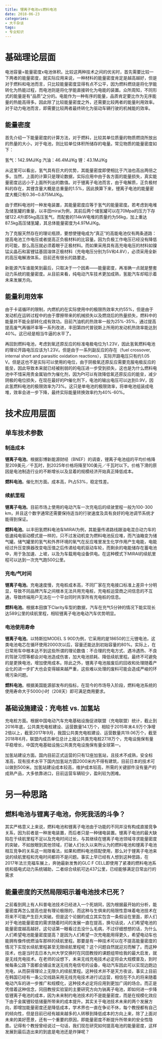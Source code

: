 ```yaml
---
title: 锂离子电池vs燃料电池
date: 2018-06-23
categories:
- 大千杂谈
tags:
- 专业知识
---
```


# 基础理论层面

电池容量=能量密度x电池体积。比较这两种技术之间的优劣时，首先需要比较一下两者的能量密度，就实际应用来说，一种材料的能量密度肯定是越高越好，但是对于燃料和电池而言，只比较能量密度显得有点不公平，因为燃料燃烧是将化学能转化为热能过程，而电池则是将化学能直接转化为电能的装置。众所周知，不同形式的能量是有“品质”之分的。电能作为一种有序的能量，品质肯定要比作为无序能量的热能高得多。因此除了比较能量密度之外，还需要比较两者的能量利用效率。对于动力电池而言，即需要比较两者最终转化为驱动车辆行驶的机械能的效率。

## 能量密度

首先介绍一下能量密度的计算方法，对于燃料，比较其单位质量的物质燃烧所放出的热量的大小，对于电池，则比较单位体积所储存的电量。常见物质的能量密度如下：

氢气：142.9MJ/Kg 汽油：46.4MJ/Kg 锂：43.1MJ/Kg

从这里可以看出，氢气具有巨大的优势，其能量密度即使相比于汽油也高出两倍之多。当然，上面的计算只是理论数据，实际应用中由于各方面的能量损失，真实能量密度远远小于上面所列出的数值。对于锂离子电池而言，由于电解质，正负极材料的存在，其锂含量大概是总重量的1.5%，因此换算下来，锂离子电池的能量密度大概只有0.36~0.875MJ/Kg。

由于燃料电池时一种发电装置，其能量密度应等于氢气的能量密度。若考虑到电堆及储氢罐的重量，以丰田mirai为例，其前后两个储氢罐可以在70Mpa的压力下存储122.4升即5kg高压氢气，而配套的114kW电堆的质量约为56kg，加上重达87.5kg高压储氢罐，其总体能量密度为4.97MJ/Kg。

为了克服天然存在的理论瓶颈，要想使锂电成为“真正”的高能电池仅有两条道路：提高电池工作电压或者提高正负极材料的比容量。因为负极工作电压已经没有降低的可能，那么高压就必须着眼于正极材料。而如果采用具有高充电电压的材料如镍锰尖晶石和富锂锰基固溶体正极材料（充电电压分别为5V和4.8V），必须采用全新的高压电解液体系，目前还有很长的路要走。

新能源汽车谁能笑到最后，只取决于一个因素——能量密度，再准确一点就是整套动力系统的能量密度。从目前来看，纯电动汽车技术更加成熟，氢能汽车却昭示着未来发展方向。

## 能量利用效率

由于卡诺循环的限制，内燃机的在实际使用中的极限热效率大约55%，但是由于发动机在运转过程中的由于摩擦带来的机械损失以及燃烧后的热量损失，燃料中的能量并不能全部转化成有效功。目前汽油机的热效率一般为25%-35%，通过提高提高废气再循环率等一系列改进，丰田第四代普锐斯上所用的发动机热效率能达到40%。这已经是相当牛逼的水平了。

再回到燃料电池，考虑到氧还原反应的标准电极电位为1.23V，因此氢氧燃料电池的理论开路电压应该为1.23V。但是由于一系列副反应的存在（fuel crossover, internal short and parasitic oxidation reactions），实际开路电压只有约1.05 V。但是这也不是实际可以使用的电位，由于阴极氧还原反应需要克服电极反应的能垒，因此导致本来就已经被削弱的的电压进一步受到损失，这也是为什么燃料电池中不惜采用贵金属铂作为催化剂，因为Pt可以有效降低氧还原反应的能垒，减少阴极的电位损失，在现在最好的Pt催化剂下，电池的输出电压可以达到0.9V，因此氢燃料电池的极限效率为73%。这只是单电池的极限效率，将单电池组装成电堆，效率会进一步下降，最终实际能量转换效率约为40%-60%。

# 技术应用层面

## 单车技术参数

### 制造成本

**锂离子电池**。根据彭博新能源财经（BNEF）的调查，锂离子电池组的平均价格降至209美元／千瓦时，到2025年价格将降至100美元／千瓦时以下。价格下滑的原因是电池制造行业的不断增长以及显着的规模经济开始真正降低成本。

**燃料电池**。催化剂方面。成本高，Pt占53%，稳定性差。

### 续航里程

**锂离子电池**。目前市场上使用的电动汽车一次充电后的续驶里程一般为100-300 km，并且这个数字通常还需要保持适当的行驶速度及具有良好的电池调节系统才能得到保证。

**燃料电池**。以丰田氢燃料电池车MIRAI为例，其能量传递路线跟油电混合动力车的低速纯电驱动模式是一样的，只不过发动机变为燃料电池反应堆，而汽油箱变为储气罐。储气罐里的氢气和外界环境的氧气在反应堆里发生化学作用产生电能，电能经过升压变换器改变电压值之后传递给电机驱动车轮，而剩余的电能储存在蓄电池中，用于急加速、上坡，以及为车载用电设备供电。在这种模式下MIRAI的续航里程可以达到一次充气跑500公里。

### 充电/气时间

**锂离子电池**。充电速度慢，充电桩成本高，不同厂家在充电接口标准上差异十分明显，导致不同品牌汽车之间根本无法共用充电桩，充电桩运营商之间信息的不互通，导致终端用户无法在一个平台同时共享所有充电桩的信息。

**燃料电池**。根据本田旗下Clarity车型的数据，汽车在充气5分钟的情况下能实现长达589公里的续航里程，相较锂离子电池电动汽车优势明显。

### 电池使用寿命

**锂离子电池**。以特斯拉MODEL S 90D为例，它采用的是18650的三元锂电池，这类电池电芯在循环使用2000次以后，容量还能达到初始容量的80%。实际上，在日常用车中根本达不到这些所谓的理论数值：不合理的充电方式、遇冷遇热、不良的驾驶习惯等都会对电池造成伤害，加大电池损耗、降低续航里程。最终不可避免的是更换电池，增加使用成本。除此之外，锂离子电池报废后的回收和处理随着产业化的进一步扩大也会变得越来越严重，这些难以处理的废料可能会造成严峻的环境污染问题。

**燃料电池**。根据美国能源部发布的指标，在现今的市场导入阶段，燃料电池系统的使用寿命大于5000小时（208天）即可满足商用要求。

## 基础设施建设：充电桩 vs. 加氢站

充电桩方面。根据中国电动汽车充电基础设施促进联盟（充电联盟）统计，截止到2016年底，公共类充电桩建设、运营数量14.1万个，相较于2015年末4.9万个净增2倍以上，截至2017年9月，我国公共类充电桩建设、运营数量共19.06万个，截至2018年6月，联盟内成员单位总计上报公共类充电桩27.18万个，充电设施保有量平稳增长，中国充电基础设施公共类充电设施保有量全球第一。

加氢站建设方面。国内目前正式运营的只有12座加氢站，且技术不成熟，安全标准高，现有技术水平下国内加氢站方圆2000米内不得有建筑，目前日本的技术可以做到500米。加氢站建设成本较高，维护成本较高，所需的关键部件没有量产的成熟产品，大多依靠进口，目前运营车辆较少，盈利较为困难。

# 另一种思路

## 燃料电池与锂离子电池，你死我活的斗争？

其实严格意义上来说，燃料电池和锂离子电池由于功能的不同并没有构成直接竞争关系，因为前者是一种发电装置，而后者只是一种储电装置。锂离子电池的最大缺陷在于续航里程不足以及充电时间过长，与其继续在锂离子电池领域寻求能量密度的突破，不如放眼到其他领域，打破人们长久以来所认为的燃料电池和锂离子电池相互竞争的关系这一局限看法，如果和燃料电池搭配使用，那么对于锂离子电池来说的续航里程和充电时间都将不是问题。事实上早已经有人想到这种思路，在2017年法兰克福车展上，奔驰最新发售的GLC F CELL即使用了紧凑的燃料电池系统和插电式动力系统辅助，二者综合续航可达437公里，已经能够满足日常出行的需求

## 能量密度的天然局限昭示着电池技术已死？

之前看到网上有人科普电池技术已经进入一个死胡同，因为根据最开始的分析，能量密度再怎么提高也是有理论极限的，而这种与生俱来的局限性意味着电池技术在将来不可能产生巨大突破。但是这个论据的成立其实包含一条假设在里面，即人们对于电池能量密度的需求随着时间的发展一直在提高，换句话说，人们希望电池的能量密度越高越好。这句话第一眼看过去没什么毛病，不过仔细想想的话，为什么人们希望电池能量密度提高？是因为人们希望一次充电能用得更久，希望电动车也能拥有像传统燃油车那样的续航里程。那要是有一种技术可以在不提高能量密度的情况下实现长续航里程甚至无限续航里程呢？这个问题自然就迎刃而解了。而这种技术，也是当时去日本九州大学交换时在冈田教授的课题组带给我的最大启发，就是无线充电技术。在老师的设想下，未来无线充电技术必定将会大规模普及，到时候每条公路下面都会铺设发送无线充电信号的设备，电动汽车因此可以实现边跑边充电，从而获得理论上无限久的续航里程。这种技术并不是天方夜谈，事实上目前在韩国已经有一条公交线路采用无线充电技术进行试运营，相信在不久的将来随着电动汽车的进一步推广和规模化，这种技术必定将应用到更加广阔的场合。而正是凭借着这种信念，冈田教授实验室的主要研究方向为钠离子电池，即如何进一步降低锂离子电池的成本，因为未来制约电池技术的不是能量密度，而是在规模化效应下由于金属锂较低储量所带来的成本提升。其实关于电池技术未来的两个发展方向，即增加能量密度还是降低成本，学术界也一直在争论不休，每个教授都有自己的倾向性，但是目前已经有越来越多的人转移到降低成本的方向上来，除了上面对未来的美好愿景，还有一个重要的原因，即能量密度不断提升所带来的安全性隐患。记得有个教授曾经说过一句话，我们现在研究如何提高电池的能量密度，这样发展到最后造出来的到底是电池还是炸弹呢？